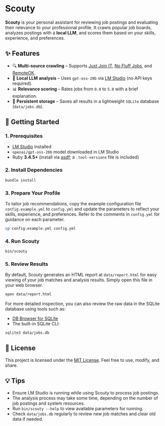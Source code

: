 # Scouty

**Scouty** is your personal assistant for reviewing job postings and evaluating their relevance to your professional profile. It crawls popular job boards, analyzes postings with a **local LLM**, and scores them based on your skills, experience, and preferences.

## ✨ Features

- 🔍 **Multi-source crawling** – Supports [Just Join IT](https://justjoin.it), [No Fluff Jobs](https://nofluffjobs.com), and [RemoteOK](https://remoteok.com).
- 🤖 **Local LLM analysis** – Uses `gpt-oss-20b` via [LM Studio](https://lmstudio.ai) (no API keys required).
- 📊 **Relevance scoring** – Rates jobs from `0.0` to `5.0` with a brief explanation.
- 💾 **Persistent storage** – Saves all results in a lightweight `SQLite` database (`data/jobs.db`).

## 🚀 Getting Started

### 1. Prerequisites

- [LM Studio](https://lmstudio.ai) installed
- `openai/gpt-oss-20b` model downloaded in LM Studio
- Ruby **3.4.5+** (install via [asdf](https://asdf-vm.com); a `.tool-versions` file is included)

### 2. Install Dependencies

```sh
bundle install
```

### 3. Prepare Your Profile

To tailor job recommendations, copy the example configuration file `config.example.yml` to `config.yml` and update the parameters to reflect your skills, experience, and preferences. Refer to the comments in `config.yml` for guidance on each parameter.

```sh
cp config.example.yml config.yml
```

### 4. Run Scouty

```sh
bin/scouty
```

### 5. Review Results

By default, Scouty generates an HTML report at `data/report.html` for easy viewing of your job matches and analysis results. Simply open this file in your web browser.

```sh
open data/report.html
```

For more detailed inspection, you can also review the raw data in the SQLite database using tools such as:

- [DB Browser for SQLite](https://sqlitebrowser.org)
- The built-in SQLite CLI:

```sh
sqlite3 data/jobs.db
```

## 📄 License

This project is licensed under the [MIT License](./LICENSE). Feel free to use, modify, and share.

## 💡 Tips

- Ensure LM Studio is running while using Scouty to process job postings.
- The analysis process may take some time, depending on the number of job postings and system resources.
- Run `bin/scouty --help` to view available parameters for running.
- Check `data/jobs.db` regularly to review new job matches and clear old data if needed.
